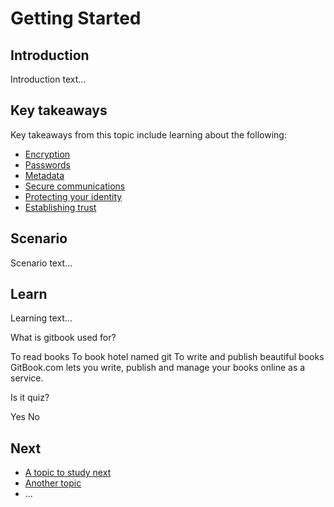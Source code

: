 # Getting Started
## Introduction
Introduction text...

## Key takeaways
Key takeaways from this topic include learning about the following:
- [Encryption](en/topics/understand-4-digisec/1-encryption/1-intro.md)
- [Passwords](en/topics/understand-4-digisec/2-passwords/1-intro.md)
- [Metadata](en/topics/understand-4-digisec/3-metadata/1-intro.md)
- [Secure communications](en/topics/understand-4-digisec/4-secure-communications/1-intro.md)
- [Protecting your identity](en/topics/understand-4-digisec/5-protect-identity/1-intro.md)
- [Establishing trust](en/topics/understand-4-digisec/6-trust/1-intro.md)

## Scenario
Scenario text...

## Learn
Learning text...

<quiz name="Gitbook Quiz">
    <question multiple>
        <p>What is gitbook used for?</p>
        <answer correct>To read books</answer>
        <answer>To book hotel named git</answer>
        <answer correct>To write and publish beautiful books</answer>
        <explanation>GitBook.com lets you write, publish and manage your books online as a service.</explanation>
    </question>
    <question>
        <p>Is it quiz?</p>
        <answer correct>Yes</answer>
        <answer>No</answer>
    </question>
</quiz>

## Next
 * [A topic to study next](en/topics/_topic/_unit/index.md)
 * [Another topic](en/topics/_topic/_unit/index.md)
 * ...


